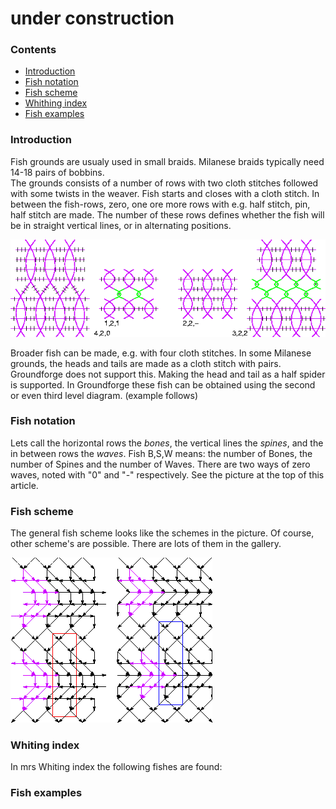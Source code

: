 # under construction

### Contents
* [Introduction](#Introduction)
* [Fish notation](#Fish-notation)
* [Fish scheme](#Fish-scheme)
* [Whithing index](#Whiting-index)
* [Fish examples](#Fish-examples)

### Introduction
Fish grounds are usualy used in small braids. Milanese braids typically need 14-18 pairs of bobbins.     
The grounds consists of a number of rows with two cloth stitches followed with some twists in the weaver. Fish starts and closes with a cloth stitch. In between the fish-rows, zero, one ore more rows with e.g. half stitch, pin, half stitch are made. The number of these rows defines whether the fish will be in straight vertical lines, or in alternating positions.
    
![fish pair dia][vis_wt]

Broader fish can be made, e.g. with four cloth stitches. In some Milanese grounds, the heads and tails are made as a cloth stitch with pairs. Groundforge does not support this. Making the head and tail as a half spider is supported. In Groundforge these fish can be obtained using the second or even third level diagram. (example follows) 

### Fish notation
Lets call the horizontal rows the _bones_, the vertical lines the _spines_, and the in between rows the _waves_.
Fish B,S,W means: the number of Bones, the number of Spines and the number of Waves. There are two ways of zero waves, noted with "0" and "-" respectively. See the picture at the top of this article. 

### Fish scheme
The general fish scheme looks like the schemes in the picture. Of course, other scheme's are possible. There are lots of them in the gallery.

![fish generator][vis_gen]

### Whiting index
In mrs Whiting index the following fishes are found: 

### Fish examples




[vis_wt]: https://github.com/MAETempels/MAE-gf/blob/master/images/gf%20vis%20wt.png
[vis_gen]: https://github.com/MAETempels/MAE-gf/blob/master/images/gf%20vis%20gen.png

